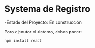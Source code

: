 <h1> Systema de Registro</h1>

-Estado del Proyecto: En construcción

Para ejecutar el sistema, debes poner:

```npm install react```
